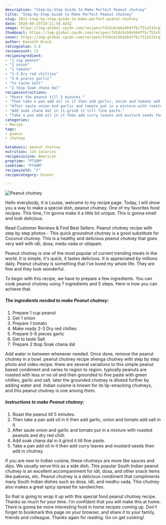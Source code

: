 ```yaml
---
description: "Step-by-Step Guide to Make Perfect Peanut chutney"
title: "Step-by-Step Guide to Make Perfect Peanut chutney"
slug: 2811-step-by-step-guide-to-make-perfect-peanut-chutney
date: 2020-09-25T19:11:54.435Z
image: https://img-global.cpcdn.com/recipes/fd1dcbcb6a564ffb/751x532cq70/peanut-chutney-recipe-main-photo.jpg
thumbnail: https://img-global.cpcdn.com/recipes/fd1dcbcb6a564ffb/751x532cq70/peanut-chutney-recipe-main-photo.jpg
cover: https://img-global.cpcdn.com/recipes/fd1dcbcb6a564ffb/751x532cq70/peanut-chutney-recipe-main-photo.jpg
author: Kenneth Brock
ratingvalue: 3.6
reviewcount: 13
recipeingredient:
- "1 cup peanut"
- "1 onion"
- "1 tomato"
- "2-3 Dry red chillies"
- "5-6 pieces garlic"
- "to taste Salt"
- "2 tbsp Soak chana dal"
recipeinstructions:
- "Roast the peanut till 5 minutes."
- "Then take a pan add oil in it then add garlic, onion and tomato add salt in it."
- "After saute onion and garlic and tomato put in a mixture with roasted peanuts and dry red chilli."
- "Add soak chana dal in it.grind it till fine paste."
- "Take a pan add oil in it then add curry leaves and mustard seeds then add in chutney."
categories:
- Recipe
tags:
- peanut
- chutney

katakunci: peanut chutney 
nutrition: 124 calories
recipecuisine: American
preptime: "PT16M"
cooktime: "PT48M"
recipeyield: "2"
recipecategory: Dinner

---
```



![Peanut chutney](https://img-global.cpcdn.com/recipes/fd1dcbcb6a564ffb/751x532cq70/peanut-chutney-recipe-main-photo.jpg)

Hello everybody, it is Louise, welcome to my recipe page. Today, I will show you a way to make a special dish, peanut chutney. One of my favorites food recipes. This time, I'm gonna make it a little bit unique. This is gonna smell and look delicious.

Read Customer Reviews &amp; Find Best Sellers. Peanut chutney recipe with step by step photos - This quick groundnut chutney is a good substitute for Coconut chutney. This is a healthy and delicious peanut chutney that goes very well with idli, dosa, medu vada or uttapam.

Peanut chutney is one of the most popular of current trending meals in the world. It is simple, it's quick, it tastes delicious. It is appreciated by millions daily. Peanut chutney is something that I've loved my whole life. They are fine and they look wonderful.


To begin with this recipe, we have to prepare a few ingredients. You can cook peanut chutney using 7 ingredients and 5 steps. Here is how you can achieve that.

<!--inarticleads1-->

##### The ingredients needed to make Peanut chutney:

1. Prepare 1 cup peanut
1. Get 1 onion
1. Prepare 1 tomato
1. Make ready 2-3 Dry red chillies
1. Prepare 5-6 pieces garlic
1. Get to taste Salt
1. Prepare 2 tbsp Soak chana dal


Add water in between whenever needed. Once done, remove the peanut chutney in a bowl. peanut chutney recipe shenga chutney with step by step photo and video recipe. there are several variations to this simple peanut based condiment and varies to region to region. typically peanuts are roasted with less or no oil and then grounded to fine paste with green chillies, garlic and salt. later the grounded chutney is diluted further by adding water and. Indian cuisine is known for its lip-smacking chutneys, and this peanut chutney is one among them. 

<!--inarticleads2-->

##### Instructions to make Peanut chutney:

1. Roast the peanut till 5 minutes.
1. Then take a pan add oil in it then add garlic, onion and tomato add salt in it.
1. After saute onion and garlic and tomato put in a mixture with roasted peanuts and dry red chilli.
1. Add soak chana dal in it.grind it till fine paste.
1. Take a pan add oil in it then add curry leaves and mustard seeds then add in chutney.


If you are new to Indian cuisine, these chutneys are more like sauces and dips. We usually serve this as a side dish. This popular South Indian peanut chutney is an excellent accompaniment for idli, dosa, and other snack items like pakoras, etc. Peanut chutney is a delicious condiment that compliments many South Indian dishes such as dosa, idli, and medhu vada. This chutney also makes a great spicy spread for sandwiches. 

So that is going to wrap it up with this special food peanut chutney recipe. Thanks so much for your time. I'm confident that you will make this at home. There is gonna be more interesting food in home recipes coming up. Don't forget to bookmark this page on your browser, and share it to your family, friends and colleague. Thanks again for reading. Go on get cooking!
